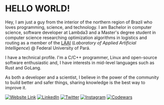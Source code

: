 <!--# Hello World! :brazil:-->
<!--
<div align="center">
<a href="https://twitter.com/ronalddpinho" target="_blank">
  <img src="https://img.shields.io/badge/-@ronalddpinho-6A040F?style=flat-square&logo=Twitter&logoColor=white&" alt="Twitter Badge" />
</a>
<a href="https://www.linkedin.com/in/ronalddpinho/" target="_blank">
  <img src="https://img.shields.io/badge/-Ronaldd Pinho-6A040F?style=flat-square&logo=Linkedin&logoColor=white" alt="LinkedIn Badge" />
</a>
<a href="https://stackoverflow.com/users/11047429/ronaldd" target="_blank">
  <img src="https://img.shields.io/badge/-Stack%20Overflow-6A040F?style=flat-square&logo=StackOverflow&logoColor=white" alt="StackOverflow Badge" />
</a>
<a href="https://dev.to/ronalddpinho" target="_blank">
  <img src="https://img.shields.io/badge/-Dev.to-6A040F?style=flat-square&labelColor=6A040F&logo=Dev.to&logoColor=white" alt="Dev.to Badge">
</a>
</div>
-->

# HELLO WORLD!

Hey, I am just a guy from the interior of the northern region of Brazil who loves programming, science, and technology. I am Bachelor in computer science, software developer at Lambda3 and a Master's degree student in computer science researching optimization algorithms in logistics and routing as a member of the [LAAI](http://laai.ufpa.br) (_Laboratory of Applied Artificial Intelligence_) @ Federal University of Pará.

I have a technical profile. I'm a C/C++ programmer, Linux and open-source software enthusiastic and, I have interests in mid-level languages such as Rust and GoLang.

As both a developer and a scientist, I believe in the power of the community to build better and safer things,
sharing knowledge is the best way to improve it.

<!--
Olá Mundo! Tudo bem? Meu nome é Ronaldd, sou bacharel em **ciência da computação** e agora mestrando na mesma área
na Universidade Federal do Pará, membro do [LAAI](http://laai.ufpa.br) (_Laboratory of Applied Artificial Intelligence_)
onde pesquiso na área de computação evolutiva e algoritmos de otimização. Também sou desenvolvedor de software.

Sou programador e utilizador de tecnologias mais a nível de sistemas. Tenho interesse em _back-end_ web, DevOps e segurança da informação.
Tanto como desenvolvedor quanto cientista, eu acredito no poder da comunidade para construir coisas melhores e mais seguras,
compartilhar conhecimento é a melhor forma de melhorá-lo.
-->

[![Website Link](https://img.shields.io/badge/-https://ronaldd.dev-264653?style=flat-square&logo=AngelList&logoColor=white)](https://ronaldd.dev)
[![LinkedIn](https://img.shields.io/badge/-Ronaldd%20Pinho-0A66C2?style=flat-square&logo=Linkedin&logoColor=white)](https://linkedin.com/in/ronalddpinho)
[![Twitter](https://img.shields.io/badge/-@ronalddpinho-1da1f2?style=flat-square&logo=Twitter&logoColor=white)](https://twitter.com/ronalddpinho)
[![Instagram](https://img.shields.io/badge/-@ronalddpinho-d02a78?style=flat-square&logo=Instagram&logoColor=white)](https://instagram.com/ronalddpinho)
[![Codewars](https://www.codewars.com/users/rawka/badges/small)](https://www.codewars.com/users/rawka)

<!--
## Interesses

<!--
* :computer: **Programming**: I like the idea of build solutions for problems
* :dna: **Science**: same which above
* :lock: **Info Security**: I have a great appreciation for this area
* :penguin: **Linux**: a greater lover of Arch Linux :blue_heart:
* :books: **Books**: I'm always reading something
* 🎮 **Game**: Call me for play Dota2
* --

* :computer: **Desenvolvimento de Software**: Gosto da ideia de contruir soluções para problemas impactando diretamente na vida das pessoas
* :dna: **Ciência**: Produzir conhecimento útil à sociedade
* :lock: **Segurança da Informação**: Acredito que a segurança devia ser levada mais à sério por pessoas desenvolvedoras
* :penguin: **Linux**: Amante do Arch Linux :blue_heart:
* :gear: **DevOps**: Tenho me tornado um grande admirador dessa cultura que me levou a aprender mais sobre infraestrutura
* 🎮 **Games**: Me chama pra jogar Dota2


## Habilidades

<!--
* `C/C++` programmer. I have used it in researches on optimization algorithms.
* `Python` programmer. I usually use it for automating tasks.
* `JavaScript & Node.js`. I am familiar with both JS in browsers and the Node.js ecosystem, using them in web development.
* `HTML & CSS & Sass`. I know these technologies to the point of building websites entirely with them (but why would anyone do thait today?).
* --

* `C/C++`. Tenho usado em pesquisas na área de inteligência computacional e algoritmos de otimização.
* `Python`. Uso geralmente para automatização de tarefas e sou bastante confortável com o ecossistema em volta da linguagem.
* `PHP`. Possuo conhecimentos básicos já tendo usado em projetos simples.
* `C# e .NET core`. Novo na plataforma, com a qual trabalho atualmente.
* `Node.js`. Sou famirializado com JS tando no contexto dos navegadores quanto com o ecossistema Node.js, no front-end e no back-end.
* `HTML & CSS & Sass`. Tenho conhecimentos em desenvolvimento web front-end desde as tecnologias base em HTML.
* `POO & SOLID`. Tenho experiências com programação orientada a objetos do zero, tendo pratico com meus projetos de pesquisa e pessoais em C++ e procuro sempre seguir os padrões do S.O.L.I.D.
* `TDD`. Grande adepto da dessa esstratégia de testes como forma de aumentar a qualidade de software.

<!--
[![Top Langs](https://github-readme-stats.vercel.app/api/top-langs/?username=pinho&exclude_repo=results-paper-cec2020&layout=compact)](https://github.com/anuraghazra/github-readme-stats)
-->
